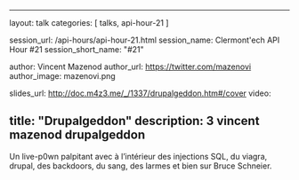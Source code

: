 ---
layout: talk
categories: [ talks, api-hour-21 ]

session_url: /api-hours/api-hour-21.html
session_name: Clermont'ech API Hour &#35;21
session_short_name: "&#35;21"

author: Vincent Mazenod
author_url: https://twitter.com/mazenovi
author_image: mazenovi.png

slides_url: http://doc.m4z3.me/_/1337/drupalgeddon.htm#/cover
video: 

title: "Drupalgeddon"
description: 3 vincent mazenod drupalgeddon
------
Un live-p0wn palpitant avec à l’intérieur des injections SQL, du viagra, drupal, des backdoors, du sang, des larmes et bien sur Bruce Schneier.
